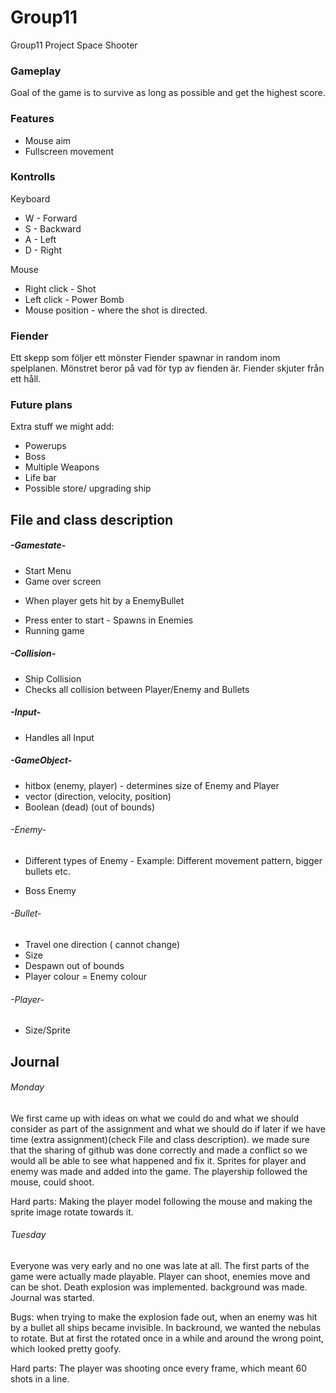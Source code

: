 # Group11
Group11 Project Space Shooter


### Gameplay
Goal of the game is to survive as long as possible and get the highest score.

### Features
+ Mouse aim
+ Fullscreen movement


### Kontrolls
Keyboard
+ W - Forward
+ S - Backward
+ A - Left
+ D - Right

Mouse
+ Right click - Shot
+ Left click - Power Bomb
+ Mouse position - where the shot is directed.

### Fiender
Ett skepp som följer ett mönster Fiender spawnar in random inom spelplanen. Mönstret beror på vad för typ av fienden är.
 Fiender skjuter från ett håll.

### Future plans
Extra stuff we might add:
+ Powerups
+ Boss
+ Multiple Weapons
+ Life bar
+ Possible store/ upgrading ship

## File and class description

##### -Gamestate-
  + Start Menu
  + Game over screen
   - When player gets hit by a EnemyBullet
  + Press enter to start - Spawns in Enemies
  + Running game

##### -Collision-
  + Ship Collision
  + Checks all collision between Player/Enemy and Bullets

##### -Input-
  + Handles all Input

##### -GameObject-
  + hitbox (enemy, player) - determines size of Enemy and Player
  + vector (direction, velocity, position)
  + Boolean (dead) (out of bounds)

###### -Enemy-
  + Different types of Enemy - Example: Different movement pattern, bigger bullets etc.
   - Boss Enemy

###### -Bullet-
  + Travel one direction ( cannot change)
  + Size
  + Despawn out of bounds
  + Player colour \= Enemy colour

###### -Player-
  + Size/Sprite


## Journal

###### Monday
We first came up with ideas on what we could do and what we should consider as part of the assignment and what we should do if later if we have time (extra assignment)(check File and class description).
we made sure that the sharing of github was done correctly and made a conflict so we would all be able to see what happened and fix it.
Sprites for player and enemy was made and added into the game. The playership followed the mouse, could shoot.

Hard parts:  Making the player model following the mouse and making the sprite image rotate towards it.  

###### Tuesday
Everyone was very early and no one was late at all.
The first parts of the game were actually made playable. Player can shoot, enemies move and can be shot. Death explosion was implemented. background was made. Journal was started. 

Bugs: when trying to make the explosion fade out, when an enemy was hit by a bullet all ships became invisible.
In backround, we wanted the nebulas to rotate. But at first the rotated once in a while and around the wrong point, which looked pretty goofy.

Hard parts: The player was shooting once every frame, which meant 60 shots in a line.
